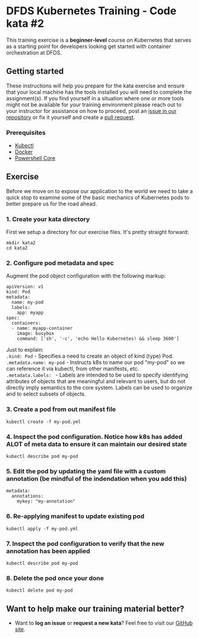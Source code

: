 DFDS Kubernetes Training - Code kata #2
======================================

This training exercise is a **beginner-level** course on Kubernetes that serves as a starting point for developers looking get started with container orchestration at DFDS.

## Getting started
These instructions will help you prepare for the kata exercise and ensure that your local machine has the tools installed you will need to complete the assignment(s). If you find yourself in a situation where one or more tools might not be available for your training environment please reach out to your instructor for assistance on how to proceed, post an [issue in our repository](https://github.com/dfds/dojo/issues) or fix it yourself and create a [pull request](https://github.com/dfds/dojo/pulls).


### Prerequisites
* [Kubectl](https://kubernetes.io/docs/tasks/tools/install-kubectl/)
* [Docker](https://www.docker.com/products/docker-desktop)
* [Powershell Core](https://docs.microsoft.com/en-us/powershell/scripting/install/installing-powershell?view=powershell-6)

## Exercise
Before we move on to expose our application to the world we need to take a quick stop to examine some of the basic mechanics of Kubernetes pods to better prepare us for the road ahead.

### 1. Create your kata directory
First we setup a directory for our exercise files. It's pretty straight forward:

```
mkdir kata2
cd kata2
```

### 2. Configure pod metadata and spec
Augment the pod object configuration with the following markup:

```
apiVersion: v1
kind: Pod
metadata:
  name: my-pod
  labels:
    app: myapp
spec:
  containers:
  - name: myapp-container
    image: busybox
    command: ['sh', '-c', 'echo Hello Kubernetes! && sleep 3600']
```

Just to explain: <br/>
`.kind: Pod` - Specifies a need to create an object of kind (type) Pod. <br/>
`.metadata.name: my-pod` - Instructs k8s to name our pod "my-pod" so we can reference it via kubectl, from other manifests, etc. <br/>
`.metadata.labels: ` - Labels are intended to be used to specify identifying attributes of objects that are meaningful and relevant to users, but do not directly imply semantics to the core system. Labels can be used to organize and to select subsets of objects.<br/>

### 3. Create a pod from out manifest file
`kubectl create -f my-pod.yml`

### 4. Inspect the pod configuration. Notice how k8s has added ALOT of meta data to ensure it can maintain our desired state
`kubectl describe pod my-pod`

### 5. Edit the pod by updating the yaml file with a custom annotation (be mindful of the indendation when you add this)
```
metadata:
  annotations: 
    mykey: "my-annotation"
```

### 6. Re-applying manifest to update existing pod
`kubectl apply -f my-pod.yml`

### 7. Inspect the pod configuration to verify that the new annotation has been applied
`kubectl describe pod my-pod`


### 8. Delete the pod once your done
`kubectl delete pod my-pod`

## Want to help make our training material better?
 * Want to **log an issue** or **request a new kata**? Feel free to visit our [GitHub site](https://github.com/dfds/dojo/issues).